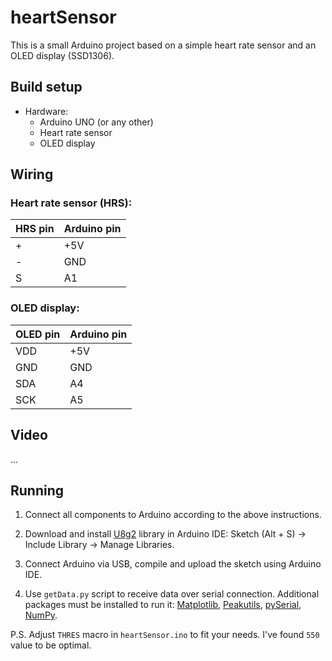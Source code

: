 # heartSensor

This is a small Arduino project based on a simple heart rate sensor and an OLED display (SSD1306).

## Build setup

* Hardware:
	* Arduino UNO (or any other)
	* Heart rate sensor
  * OLED display

## Wiring

### Heart rate sensor (HRS):

HRS pin | Arduino pin
--- | ---
+ | +5V
- | GND
S | A1

### OLED display:

OLED pin | Arduino pin
--- | ---
VDD | +5V
GND | GND
SDA | A4
SCK | A5

## Video

...

## Running

1. Connect all components to Arduino according to the above instructions.

2. Download and install [U8g2](https://github.com/olikraus/u8g2/wiki) library in Arduino IDE: Sketch (Alt + S) → Include Library → Manage Libraries.

3. Connect Arduino via USB, compile and upload the sketch using Arduino IDE.

4. Use `getData.py` script to receive data over serial connection. Additional packages must be installed to run it: [Matplotlib](https://github.com/matplotlib/matplotlib), [Peakutils](https://bitbucket.org/lucashnegri/peakutils), [pySerial](https://github.com/pyserial/pyserial), [NumPy](https://github.com/numpy/numpy).

P.S. Adjust `THRES` macro in `heartSensor.ino` to fit your needs. I've found `550` value to be optimal.
